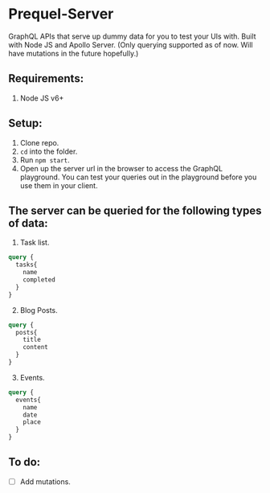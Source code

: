 # Prequel-Server
GraphQL APIs that serve up dummy data for you to test your UIs with. Built with Node JS and Apollo Server.
(Only querying supported as of now. Will have mutations in the future hopefully.)

Requirements:
------------------
1. Node JS v6+

Setup:
-----------
1. Clone repo.
2. `cd` into the folder.
3. Run `npm start`.
4. Open up the server url in the browser to access the GraphQL playground. You can test your queries out in the playground before you use them in your client.

The server can be queried for the following types of data:
-----------------------------------------------------------
1. Task list.
```graphql
query {
  tasks{
    name
    completed
  }
}
```
2. Blog Posts.
```graphql
query {
  posts{
    title
    content
  }
}
```
3. Events.
```graphql
query {
  events{
    name
    date
    place
  }
}
```


To do:
---------
- [ ] Add mutations.